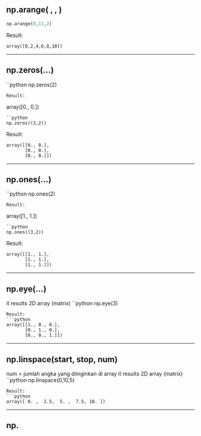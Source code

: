 ## np.arange(  ,  ,  )
```python
np.arange(0,11,2)
```
Result:
```
array([0,2,4,6,8,10])
```
---
## np.zeros(...)
``python
np.zeros(2)
```
Result:
```
array([0., 0.])
```
``python
np.zeros((3,2))
```
Result:
```
array([[0., 0.],
       [0., 0.],
       [0., 0.]])
```
---
## np.ones(...)
``python
np.ones(2)
```
Result:
```
array([1., 1.])
```
``python
np.ones((3,2))
```
Result:
```
array([[1., 1.],
       [1., 1.],
       [1., 1.]])
```
---
## np.eye(...)
it results 2D array (matrix)
``python
np.eye(3)
```
Result:
```python
array([[1., 0., 0.],
       [0., 1., 0.],
       [0., 0., 1.]])
```
---
## np.linspace(start, stop, num)
num = jumlah angka yang diinginkan di array
it results 2D array (matrix)
``python
np.linspace(0,10,5)
```
Result:
```python
array([ 0. ,  2.5,  5. ,  7.5, 10. ])
```
---
## np.
